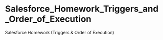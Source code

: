 # Salesforce_Homework_Triggers_and_Order_of_Execution
Salesforce Homework (Triggers &amp; Order of Execution)
